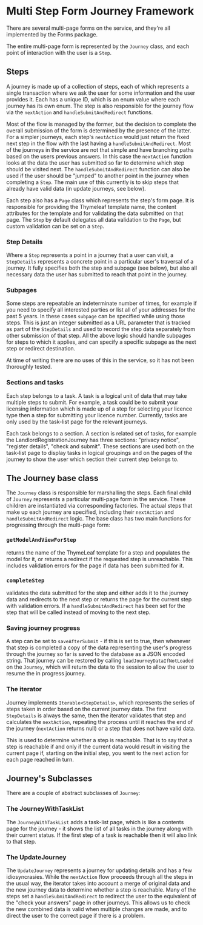 # Multi Step Form Journey Framework

There are several multi-page forms on the service, and they're all implemented by the Forms package.

The entire multi-page form is represented by the `Journey` class, and each point of interaction with the user is a 
`Step`.

## Steps
A journey is made up of a collection of steps, each of which represents a single transaction where we ask the user for
some information and the user provides it. Each has a unique ID, which is an enum value where each journey has its own 
enum. The step is also responsible for the journey flow via the `nextAction` and `handleSubmitAndRedirect` functions. 

Most of the flow is managed by the former, but the decision to complete the overall submission of the form is determined
by the presence of the latter. For a simpler journeys, each step's `nextAction` would just return the fixed next step in
the flow with the last having a `handleSubmitAndRedirect`.
Most of the journeys in the service are not that simple and have branching paths based on the users previous answers. 
In this case the `nextAction` function looks at the data the user has submitted so far to determine which step should be
visited next.
The `handleSubmitAndRedirect` function can also be used if the user should be "jumped" to another point in the journey
when completing a `Step`. The main use of this currently is to skip steps that already have valid data (in update 
journeys, see below). 

Each step also has a `Page` class which represents the step's form page. It is responsible for providing the Thymeleaf 
template name, the content attributes for the template and for validating the data submitted on that page. 
The `Step` by default delegates all data validation to the `Page`, but custom validation can be set on a `Step`.

### Step Details
Where a `Step` represents a point in a journey that a user can visit, a `StepDetails` represents a concrete point in a
particular user's traversal of a journey.
It fully specifies both the step and subpage (see below), but also all necessary data the user has submitted to reach 
that point in the journey.

### Subpages
Some steps are repeatable an indeterminate number of times, for example if you need to specify all interested parties
or list all of your addresses for the past 5 years. In these cases `subpage` can be specified while using those steps.
This is just an integer submitted as a URL parameter that is tracked as part of the `StepDetails` and used to record the
step data separately from other submission of that step. All the above logic should handle subpages for steps to which 
it applies, and can specify a specific subpage as the next step or redirect destination.

At time of writing there are no uses of this in the service, so it has not been thoroughly tested.

### Sections and tasks
Each step belongs to a task. A task is a logical unit of data that may take multiple steps to submit. For example, a
task could be to submit your licensing information which is made up of a step for selecting your licence type then a
step for submitting your licence number. Currently, tasks are only used by the task-list page for the relevant journeys.

Each task belongs to a section. A section is related set of tasks, for example the LandlordRegistrationJourney has three
sections: "privacy notice", "register details", "check and submit". These sections are used both on the task-list page
to display tasks in logical groupings and on the pages of the journey to show the user which section their current step
belongs to.

## The Journey base class
The `Journey` class is responsible for marshalling the steps. 
Each final child of `Journey` represents a particular multi-page form in the service. These children are instantiated via
corresponding factories. The actual steps that make up each journey are specified, including their `nextAction` and 
`handleSubmitAndRedirect` logic. The base class has two main functions for progressing through the multi-page form:

### `getModelAndViewForStep`
returns the name of the ThymeLeaf template for a step and populates the model for it, or returns a 
redirect if the requested step is unreachable. This includes validation errors for the page if data has been submitted
for it.

### `completeStep`
validates the data submitted for the step and either adds it to the journey data and redirects to the next step or
returns the page for the current step with validation errors. If a `handleSubmitAndRedirect` has been set for the step
that will be called instead of moving to the next step.

### Saving journey progress
A step can be set to `saveAfterSubmit` - if this is set to true, then whenever that step is completed a copy of the
data representing the user's progress through the journey so far is saved to the database as a JSON encoded string. 
That journey can be restored by calling `loadJourneyDataIfNotLoaded` on the `Journey`, which will return the data to the
session to allow the user to resume the in progress journey.

### The iterator
Journey implements `Iterable<StepDetails>`, which represents the series of steps taken in order based on the current
journey data. The first `StepDetails` is always the same, then the iterator validates that step and calculates the 
`nextAction`, repeating the process until it reaches the end of the journey (`nextAction` returns null) or a step that 
does not have valid data. 

This is used to determine whether a step is reachable. That is to say that a step is reachable if and only if the 
current data would result in visiting the current page if, starting on the initial step, you went to the next action for
each page reached in turn.

## Journey's Subclasses
There are a couple of abstract subclasses of `Journey`:

### The JourneyWithTaskList
The `JourneyWithTaskList` adds a task-list page, which is like
a contents page for the journey - it shows the list of all tasks in the journey along with their current status. If the
first step of a task is reachable then it will also link to that step.

### The UpdateJourney
The `UpdateJourney` represents a journey for updating details and has a few idiosyncrasies. While the `nextAction` flow
proceeds through all the steps in the usual way, the iterator takes into account a merge of original data and the
new journey data to determine whether a step is reachable. Many of the steps set a `handleSubmitAndRedirect` to redirect
the user to the equivalent of the "check your answers" page in other journeys. This allows us to check the new combined 
data is valid when multiple changes are made, and to direct the user to the correct page if there is a problem. 
